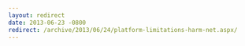 ```yaml
---
layout: redirect
date: 2013-06-23 -0800
redirect: /archive/2013/06/24/platform-limitations-harm-net.aspx/
---
```

